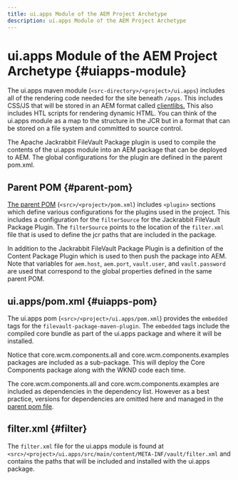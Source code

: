 ```yaml
---
title: ui.apps Module of the AEM Project Archetype
description: ui.apps Module of the AEM Project Archetype
---
```


# ui.apps Module of the AEM Project Archetype {#uiapps-module}

The ui.apps maven module (`<src-directory>/<project>/ui.apps`) includes all of the rendering code needed for the site beneath `/apps`. This includes CSS/JS that will be stored in an AEM format called [clientlibs.](uifrontend.md#clientlibs) This also includes HTL scripts for rendering dynamic HTML. You can think of the ui.apps module as a map to the structure in the JCR but in a format that can be stored on a file system and committed to source control.

The Apache Jackrabbit FileVault Package plugin is used to compile the contents of the ui.apps module into an AEM package that can be deployed to AEM. The global configurations for the plugin are defined in the parent pom.xml.

## Parent POM {#parent-pom}

[The parent POM](/help/developing/archetype/using.md#parent-pom) (`<src>/<project>/pom.xml`) includes `<plugin>` sections which define various configurations for the plugins used in the project. This includes a configuration for the `filterSource` for the Jackrabbit FileVault Package Plugin. The `filterSource` points to the location of the `filter.xml` file that is used to define the jcr paths that are included in the package.

In addition to the Jackrabbit FileVault Package Plugin is a definition of the Content Package Plugin which is used to then push the package into AEM. Note that variables for `aem.host`, `aem.port`, `vault.user`, and `vault.password` are used that correspond to the global properties defined in the same parent POM.

## ui.apps/pom.xml {#uiapps-pom}

The ui.apps pom (`<src>/<project>/ui.apps/pom.xml`) provides the `embedded` tags for the `filevault-package-maven-plugin`. The `embedded` tags include the compiled core bundle as part of the ui.apps package and where it will be installed.

Notice that core.wcm.components.all and core.wcm.components.examples packages are included as a sub-package. This will deploy the Core Components package along with the WKND code each time.

The core.wcm.components.all and core.wcm.components.examples are included as dependencies in the dependency list. However as a best practice, versions for dependencies are omitted here and managed in the [parent pom file](/help/developing/archetype/using.md#core-components).

## filter.xml {#filter}

The `filter.xml` file for the ui.apps module is found at `<src>/<project>/ui.apps/src/main/content/META-INF/vault/filter.xml` and contains the paths that will be included and installed with the ui.apps package.
